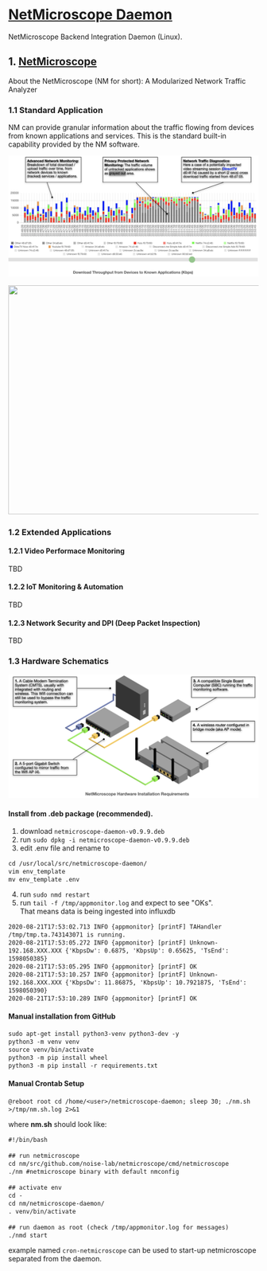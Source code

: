 # [NetMicroscope Daemon](https://github.com/noise-lab/netmicroscope-daemon/)
NetMicroscope Backend Integration Daemon (Linux).

## 1. [NetMicroscope](https://netmicroscope.com)

About the NetMicroscope (NM for short): A Modularized Network Traffic Analyzer

### 1.1 Standard Application

NM can provide granular information about the traffic flowing from devices from known applications and services. This is the standard built-in capability provided by the NM software.

![NetMicroscope Timeseries Congested Segment Example](https://github.com/noise-lab/netmicroscope-daemon/blob/master/docs/images/nm_congested_segment2.png?raw=true)

<!--[![NetMicroscope Real-Time Monitoring](https://img.youtube.com/vi/ix5GTHW4D3U/0.jpg)](https://www.youtube.com/watch?v=ix5GTHW4D3U)-->

<p align="center">
  <a href="https://www.youtube.com/watch?v=ix5GTHW4D3U"><img width="720" height="460" src="https://img.youtube.com/vi/ix5GTHW4D3U/0.jpg"></a>
</p>

### 1.2 Extended Applications

#### 1.2.1 Video Performace Monitoring
TBD
#### 1.2.2 IoT Monitoring & Automation
TBD
#### 1.2.3 Network Security and DPI (Deep Packet Inspection)
TBD

### 1.3 Hardware Schematics

![NetMicroscope Hardware Schematics](https://github.com/noise-lab/netmicroscope-daemon/blob/master/docs/images/schematic_mirror_mode2.png?raw=true)

#### Install from .deb package (recommended). ####

1. download ```netmicroscope-daemon-v0.9.9.deb```
2. run ```sudo dpkg -i netmicroscope-daemon-v0.9.9.deb```
3. edit .env file and rename to <br>
```
cd /usr/local/src/netmicroscope-daemon/
vim env_template
mv env_template .env
```
4. run ```sudo nmd restart```
5. run ```tail -f /tmp/appmonitor.log``` and expect to see "OKs". <br>
That means data is being ingested into influxdb
```
2020-08-21T17:53:02.713 INFO {appmonitor} [printF] TAHandler /tmp/tmp.ta.743143071 is running.
2020-08-21T17:53:05.272 INFO {appmonitor} [printF] Unknown-192.168.XXX.XXX {'KbpsDw': 0.6875, 'KbpsUp': 0.65625, 'TsEnd': 1598050385}
2020-08-21T17:53:05.295 INFO {appmonitor} [printF] OK
2020-08-21T17:53:10.257 INFO {appmonitor} [printF] Unknown-192.168.XXX.XXX {'KbpsDw': 11.86875, 'KbpsUp': 10.7921875, 'TsEnd': 1598050390}
2020-08-21T17:53:10.289 INFO {appmonitor} [printF] OK
```

#### Manual installation from GitHub ####

```
sudo apt-get install python3-venv python3-dev -y
python3 -m venv venv
source venv/bin/activate
python3 -m pip install wheel
python3 -m pip install -r requirements.txt
```

#### Manual Crontab Setup ####

```
@reboot root cd /home/<user>/netmicroscope-daemon; sleep 30; ./nm.sh >/tmp/nm.sh.log 2>&1
```

where <b>nm.sh</b> should look like:
```
#!/bin/bash

## run netmicroscope
cd nm/src/github.com/noise-lab/netmicroscope/cmd/netmicroscope
./nm #netmicroscope binary with default nmconfig

## activate env 
cd -
cd nm/netmicroscope-daemon/
. venv/bin/activate

## run daemon as root (check /tmp/appmonitor.log for messages)
./nmd start

```

example named ```cron-netmicroscope``` can be used to start-up netmicroscope separated from the daemon.

